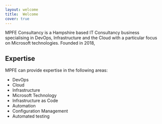 ```yaml
---
layout: welcome
title:  Welcome
cover: true
---
```


MPFE Consultancy is a Hampshire based IT Consultancy business specialising in DevOps, Infrastructure and the Cloud with a particular focus on Microsoft technologies. Founded in 2018, 

## Expertise

MPFE can provide expertise in the following areas:

- DevOps
- Cloud
- Infrastructure
-  Microsoft Technology
- Infrastructure as Code
- Automation
- Configuration Management
- Automated testing
